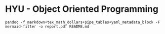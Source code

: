 # HYU - Object Oriented Programming

`pandoc -f markdown+tex_math_dollars+pipe_tables+yaml_metadata_block -F mermaid-filter -o report.pdf README.md`
